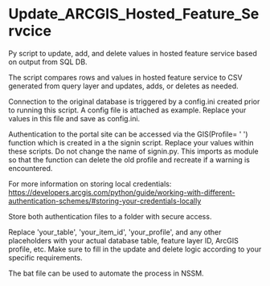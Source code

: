 # Update_ARCGIS_Hosted_Feature_Servcice
Py script to update, add, and delete values in hosted feature service based on output from SQL DB.

The script compares rows and values in hosted feature service to CSV generated from query layer and updates, adds, or deletes as needed. 

Connection to the original database is triggered by a config.ini created prior to running this script. A config file is attached as example. Replace your values in this file and save as config.ini. 

Authentication to the portal site can be accessed via the GIS(Profile= ' ') function which is created in a the signin script. Replace your values within these scripts. Do not change the name of signin.py. This imports as module so that the function can delete the old profile and recreate if a warning is encountered.

For more information on storing local credentials: https://developers.arcgis.com/python/guide/working-with-different-authentication-schemes/#storing-your-credentials-locally

Store both authentication files to a folder with secure access.

Replace 'your_table', 'your_item_id', 'your_profile', and any other placeholders with your actual database table, feature layer ID, ArcGIS profile, etc. Make sure to fill in the update and delete logic according to your specific requirements.

The bat file can be used to automate the process in NSSM.
